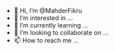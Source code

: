 - 👋 Hi, I’m @MahderFikru
- 👀 I’m interested in ...
- 🌱 I’m currently learning ...
- 💞️ I’m looking to collaborate on ...
- 📫 How to reach me ...

<!---
MahderFikru/MahderFikru is a ✨ special ✨ repository because its `README.md` (this file) appears on your GitHub profile.
You can click the Preview link to take a look at your changes.
--->
